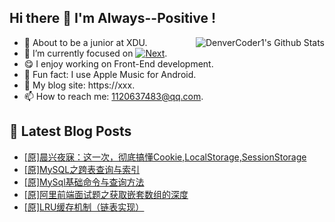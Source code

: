 ## Hi there 👋 I'm Always--Positive !
<div>
  <img alt="DenverCoder1's Github Stats" src="https://denvercoder1-github-readme-stats.vercel.app/api?username=qq1120637483&show_icons=true&count_private=true&theme=react&hide_border=true&hide_title=true&bg_color=1F222E&title_color=F85D7F&icon_color=F8D866" align= "right" />

- 🎒 About to be a junior at XDU. 
- 🔬 I’m currently focused on [![Next](https://img.shields.io/badge/-Next-brightgreen)](https://). 
- 😋 I enjoy working on Front-End development.
- 🎵 Fun fact: I use Apple Music for Android.
- 📝 My blog site: https://xxx.
- 📫 How to reach me:  1120637483@qq.com.
</div>  


## 📕 Latest Blog Posts

<!-- BLOG-POST-LIST:START -->
- [[原]晨兴夜寐：这一次，彻底搞懂Cookie,LocalStorage,SessionStorage](https://blog.csdn.net/sinat_41696687/article/details/121134589)
- [[原]MySQL之跨表查询与索引](https://blog.csdn.net/sinat_41696687/article/details/121113345)
- [[原]MySql基础命令与查询方法](https://blog.csdn.net/sinat_41696687/article/details/121099062)
- [[原]阿里前端面试题之获取嵌套数组的深度](https://blog.csdn.net/sinat_41696687/article/details/121094007)
- [[原]LRU缓存机制（链表实现）](https://blog.csdn.net/sinat_41696687/article/details/121061064)
<!-- BLOG-POST-LIST:END -->









